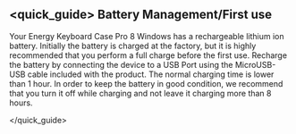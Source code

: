 ## <quick_guide> Battery Management/First use

Your Energy Keyboard Case Pro 8 Windows has a rechargeable lithium ion battery. Initially the battery is charged at the factory, but it is highly recommended that you perform a full charge before the first use.
Recharge the battery by connecting the device to a USB Port using the MicroUSB-USB cable included with the product. The normal charging time is lower than 1 hour. In order to keep the battery in good condition, we recommend that you turn it off while charging and not leave it charging more than 8 hours.



</quick_guide>
